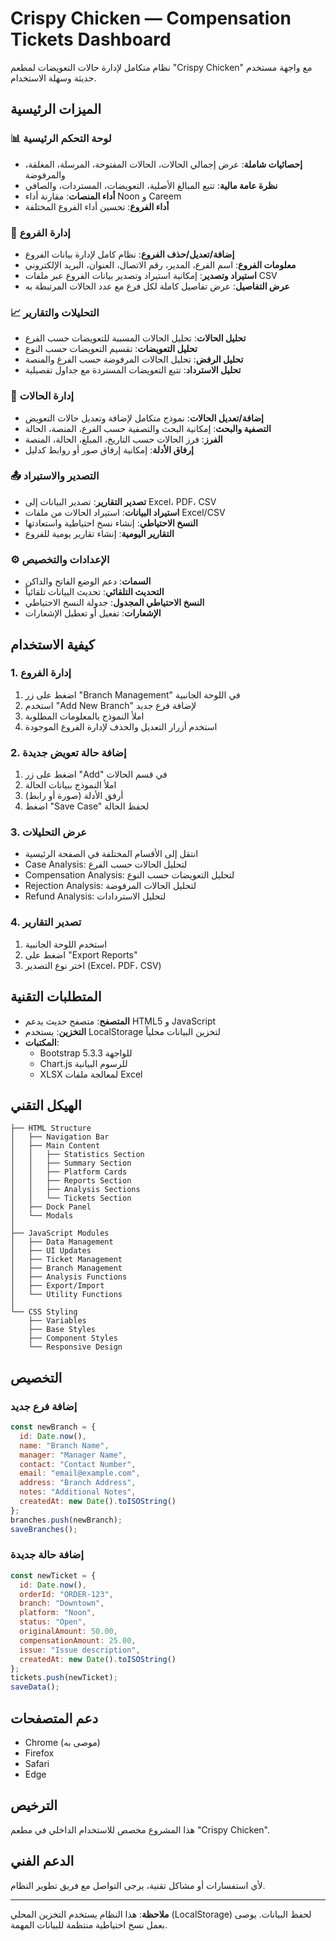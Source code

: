 # Crispy Chicken — Compensation Tickets Dashboard

نظام متكامل لإدارة حالات التعويضات لمطعم "Crispy Chicken" مع واجهة مستخدم حديثة وسهلة الاستخدام.

## الميزات الرئيسية

### 📊 لوحة التحكم الرئيسية
- **إحصائيات شاملة**: عرض إجمالي الحالات، الحالات المفتوحة، المرسلة، المغلقة، والمرفوضة
- **نظرة عامة مالية**: تتبع المبالغ الأصلية، التعويضات، المستردات، والصافي
- **أداء المنصات**: مقارنة أداء Noon و Careem
- **أداء الفروع**: تحسين أداء الفروع المختلفة

### 🏢 إدارة الفروع
- **إضافة/تعديل/حذف الفروع**: نظام كامل لإدارة بيانات الفروع
- **معلومات الفروع**: اسم الفرع، المدير، رقم الاتصال، العنوان، البريد الإلكتروني
- **استيراد وتصدير**: إمكانية استيراد وتصدير بيانات الفروع عبر ملفات CSV
- **عرض التفاصيل**: عرض تفاصيل كاملة لكل فرع مع عدد الحالات المرتبطة به

### 📈 التحليلات والتقارير
- **تحليل الحالات**: تحليل الحالات المسببة للتعويضات حسب الفرع
- **تحليل التعويضات**: تقسيم التعويضات حسب النوع
- **تحليل الرفض**: تحليل الحالات المرفوضة حسب الفرع والمنصة
- **تحليل الاسترداد**: تتبع التعويضات المستردة مع جداول تفصيلية

### 🎫 إدارة الحالات
- **إضافة/تعديل الحالات**: نموذج متكامل لإضافة وتعديل حالات التعويض
- **التصفية والبحث**: إمكانية البحث والتصفية حسب الفرع، المنصة، الحالة
- **الفرز**: فرز الحالات حسب التاريخ، المبلغ، الحالة، المنصة
- **إرفاق الأدلة**: إمكانية إرفاق صور أو روابط كدليل

### 📤 التصدير والاستيراد
- **تصدير التقارير**: تصدير البيانات إلى Excel، PDF، CSV
- **استيراد البيانات**: استيراد الحالات من ملفات Excel/CSV
- **النسخ الاحتياطي**: إنشاء نسخ احتياطية واستعادتها
- **التقارير اليومية**: إنشاء تقارير يومية للفروع

### ⚙️ الإعدادات والتخصيص
- **السمات**: دعم الوضع الفاتح والداكن
- **التحديث التلقائي**: تحديث البيانات تلقائياً
- **النسخ الاحتياطي المجدول**: جدولة النسخ الاحتياطي
- **الإشعارات**: تفعيل أو تعطيل الإشعارات

## كيفية الاستخدام

### 1. إدارة الفروع
1. اضغط على زر "Branch Management" في اللوحة الجانبية
2. استخدم "Add New Branch" لإضافة فرع جديد
3. املأ النموذج بالمعلومات المطلوبة
4. استخدم أزرار التعديل والحذف لإدارة الفروع الموجودة

### 2. إضافة حالة تعويض جديدة
1. اضغط على زر "Add" في قسم الحالات
2. املأ النموذج ببيانات الحالة
3. أرفق الأدلة (صورة أو رابط)
4. اضغط "Save Case" لحفظ الحالة

### 3. عرض التحليلات
- انتقل إلى الأقسام المختلفة في الصفحة الرئيسية
- Case Analysis: لتحليل الحالات حسب الفرع
- Compensation Analysis: لتحليل التعويضات حسب النوع
- Rejection Analysis: لتحليل الحالات المرفوضة
- Refund Analysis: لتحليل الاستردادات

### 4. تصدير التقارير
1. استخدم اللوحة الجانبية
2. اضغط على "Export Reports"
3. اختر نوع التصدير (Excel، PDF، CSV)

## المتطلبات التقنية

- **المتصفح**: متصفح حديث يدعم HTML5 و JavaScript
- **التخزين**: يستخدم LocalStorage لتخزين البيانات محلياً
- **المكتبات**:
  - Bootstrap 5.3.3 للواجهة
  - Chart.js للرسوم البيانية
  - XLSX لمعالجة ملفات Excel

## الهيكل التقني

```
├── HTML Structure
│   ├── Navigation Bar
│   ├── Main Content
│   │   ├── Statistics Section
│   │   ├── Summary Section
│   │   ├── Platform Cards
│   │   ├── Reports Section
│   │   ├── Analysis Sections
│   │   └── Tickets Section
│   ├── Dock Panel
│   └── Modals
│
├── JavaScript Modules
│   ├── Data Management
│   ├── UI Updates
│   ├── Ticket Management
│   ├── Branch Management
│   ├── Analysis Functions
│   ├── Export/Import
│   └── Utility Functions
│
└── CSS Styling
    ├── Variables
    ├── Base Styles
    ├── Component Styles
    └── Responsive Design
```

## التخصيص

### إضافة فرع جديد
```javascript
const newBranch = {
  id: Date.now(),
  name: "Branch Name",
  manager: "Manager Name",
  contact: "Contact Number",
  email: "email@example.com",
  address: "Branch Address",
  notes: "Additional Notes",
  createdAt: new Date().toISOString()
};
branches.push(newBranch);
saveBranches();
```

### إضافة حالة جديدة
```javascript
const newTicket = {
  id: Date.now(),
  orderId: "ORDER-123",
  branch: "Downtown",
  platform: "Noon",
  status: "Open",
  originalAmount: 50.00,
  compensationAmount: 25.00,
  issue: "Issue description",
  createdAt: new Date().toISOString()
};
tickets.push(newTicket);
saveData();
```

## دعم المتصفحات

- Chrome (موصى به)
- Firefox
- Safari
- Edge

## الترخيص

هذا المشروع مخصص للاستخدام الداخلي في مطعم "Crispy Chicken".

## الدعم الفني

لأي استفسارات أو مشاكل تقنية، يرجى التواصل مع فريق تطوير النظام.

---

**ملاحظة**: هذا النظام يستخدم التخزين المحلي (LocalStorage) لحفظ البيانات. يوصى بعمل نسخ احتياطية منتظمة للبيانات المهمة.
